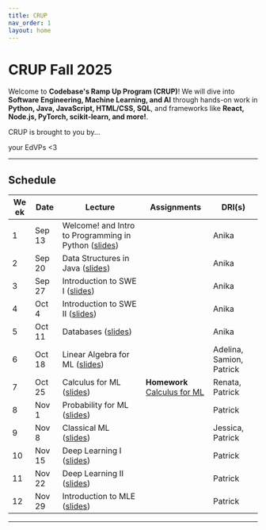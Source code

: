 ```yaml
---
title: CRUP
nav_order: 1
layout: home
---
```


# CRUP Fall 2025

Welcome to **Codebase's Ramp Up Program (CRUP)**! We will dive into **Software Engineering, Machine Learning, and AI** through hands-on work in **Python, Java, JavaScript, HTML/CSS, SQL**, and frameworks like **React, Node.js, PyTorch, scikit-learn, and more!**.

CRUP is brought to you by...

your EdVPs <3

---

## Schedule

<table>
  <thead>
    <tr>
      <th style="max-width: 30px;">Week</th>
      <th>Date</th>
      <th>Lecture</th>
      <th>Assignments</th>
      <th>DRI(s)</th>
    </tr>
  </thead>
  <tbody>
    <tr>
      <td style="max-width: 30px;">1</td>
      <td>Sep 13</td>
      <td>Welcome! and Intro to Programming in Python (<a href="https://docs.google.com/presentation/d/1qIpgvEjE79MUhFeDaQFaAQRr6w-uNUwvFq7xgK_CEgM/edit?usp=sharing">slides</a>)</td>
      <td></td>
      <td>Anika</td>
    </tr>
    <tr>
      <td style="max-width: 30px;">2</td>
      <td>Sep 20</td>
      <td>Data Structures in Java (<a href="https://docs.google.com/presentation/d/1PyR05S6xXNaIen8vqK8fAbzKMp2VKpKdoUZokiF1u5s/edit?usp=sharing">slides</a>)</td>
      <td></td>
      <td>Anika</td>
    </tr>
    <tr>
      <td style="max-width: 30px;">3</td>
      <td>Sep 27</td>
      <td>Introduction to SWE I (<a href="https://docs.google.com/presentation/d/1CyK93E87Lm_Cf46va13oNlaNh3esTJkLkM8Ij1Wn7Po/edit?usp=sharing">slides</a>)</td>
      <td></td>
      <td>Anika</td>
    </tr>
    <tr>
      <td style="max-width: 30px;">4</td>
      <td>Oct 4</td>
      <td>Introduction to SWE II (<a href="https://docs.google.com/presentation/d/17kl5XRbfkUmfXsrIXRDELY_rYeVDvOcEGczVQH-F7ZE/edit?usp=sharing">slides</a>)</td>
      <td></td>
      <td>Anika</td>
    </tr>
    <tr>
      <td style="max-width: 30px;">5</td>
      <td>Oct 11</td>
      <td>Databases (<a href="https://docs.google.com/presentation/d/1fpfz0_LdoXo_t6qInk4bLrDAQ40b4GrZgkvacAHhKTo/edit?usp=sharing">slides</a>)</td>
      <td></td>
      <td>Anika</td>
    </tr>
    <tr>
      <td style="max-width: 30px;">6</td>
      <td>Oct 18</td>
      <td>Linear Algebra for ML (<a href="https://docs.google.com/presentation/d/1Cq0ep3Fjab5BCMbNVoR_R6kPvEbmBbWqgk9pQDfGu5Y/edit?usp=sharing">slides</a>)</td>
      <td></td>
      <td>Adelina, Samion, Patrick</td>
    </tr>
    <tr>
      <td style="max-width: 30px;">7</td>
      <td>Oct 25</td>
      <td>Calculus for ML (<a href="https://docs.google.com/presentation/d/1rI5htE33vNN95Wo19I_uLgSKwKRdafWLPY2ffvfHm-4/edit?usp=sharing">slides</a>)</td>
      <td>
        <span class="label"><strong>Homework</strong></span>
        <a href="assets/calculus_for_ml/calculus_for_ml.pdf">Calculus for ML</a>
        </td>
      <td>Renata, Patrick</td>
    </tr>
    <tr>
      <td style="max-width: 30px;">8</td>
      <td>Nov 1</td>
      <td>Probability for ML (<a href="https://docs.google.com/presentation/d/14cG_MEFFpDPWPzNl8PXfy1wHp_mtBWXYf1QLxYKoulc/edit?usp=sharing">slides</a>)</td>
      <td></td>
      <td>Patrick</td>
    </tr>
    <tr>
      <td style="max-width: 30px;">9</td>
      <td>Nov 8</td>
      <td>Classical ML (<a href="https://docs.google.com/presentation/d/14BSKFvrhn66VpDIWytnpcN_jCSU9VPUtA96cWWwaVbY/edit?usp=sharing">slides</a>)</td>
      <td></td>
      <td>Jessica, Patrick</td>
    </tr>
    <tr>
      <td style="max-width: 30px;">10</td>
      <td>Nov 15</td>
      <td>Deep Learning I (<a href="https://docs.google.com/presentation/d/19D5MU0rPDQ7TSiSzpwSwdUBc6pYwj2tLw9du3ffNxm8/edit?usp=sharing">slides</a>)</td>
      <td></td>
      <td>Patrick</td>
    </tr>
    <tr>
      <td style="max-width: 30px;">11</td>
      <td>Nov 22</td>
      <td>Deep Learning II (<a href="https://docs.google.com/presentation/d/10gq7R-3A9MomOZEUCou14_igNJYt8ScNKowG9zrJTqA/edit?usp=sharing">slides</a>)</td>
      <td></td>
      <td>Patrick</td>
    </tr>
    <tr>
      <td style="max-width: 30px;">12</td>
      <td>Nov 29</td>
      <td>Introduction to MLE (<a href="https://docs.google.com/presentation/d/1f14ahL933aL6GrbXsUhYkX34DMbhdJ9zVF-Ryy4GOeg/edit?usp=sharing">slides</a>)</td>
      <td></td>
      <td>Patrick</td>
    </tr>
  </tbody>
</table>

---